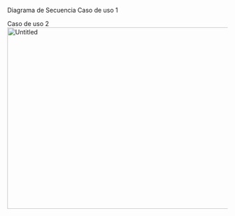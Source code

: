 Diagrama de Secuencia 
Caso de uso 1



Caso de uso 2
<img width="626" height="414" alt="Untitled" src="https://github.com/user-attachments/assets/dce9783b-5a50-4819-9dd7-2bdbccc640bb" />
